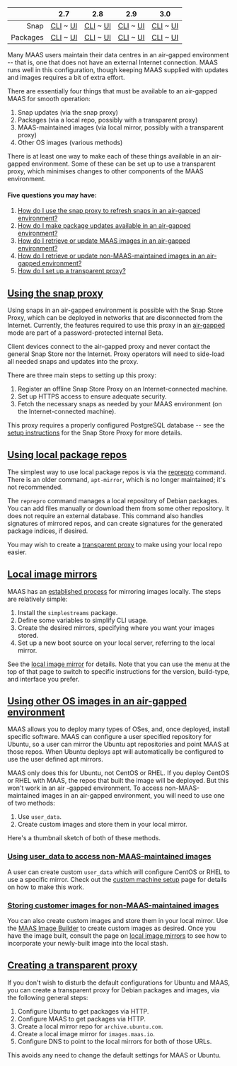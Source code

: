 ||2.7|2.8|2.9|3.0|
|-----:|:-----:|:-----:|:-----:|:-----:|
Snap|[CLI](/t/using-maas-in-an-air-gapped-environment-snap-2-7-cli/4286) ~ [UI](/t/using-maas-in-an-air-gapped-environment-snap-2-7-ui/4285)|[CLI](/t/using-maas-in-an-air-gapped-environment-snap-2-8-cli/4272) ~ [UI](/t/using-maas-in-an-air-gapped-environment-snap-2-8-ui/4271)|[CLI](/t/using-maas-in-an-air-gapped-environment-snap-2-9-cli/4274) ~ [UI](/t/using-maas-in-an-air-gapped-environment-snap-2-9-ui/4273)|[CLI](/t/using-maas-in-an-air-gapped-environment-snap-3-0-cli/4153) ~ [UI](/t/using-maas-in-an-air-gapped-environment-snap-3-0-ui/4154)|
Packages|[CLI](/t/using-maas-in-an-air-gapped-environment-deb-2-7-cli/4287) ~ [UI](/t/using-maas-in-an-air-gapped-environment-deb-2-7-ui/4288)|[CLI](/t/using-maas-in-an-air-gapped-environment-deb-2-8-cli/4269) ~ [UI](/t/using-maas-in-an-air-gapped-environment-deb-2-8-ui/4268)|[CLI](/t/using-maas-in-an-air-gapped-environment-deb-2-9-cli/4270) ~ [UI](/t/using-maas-in-an-air-gapped-environment-deb-2-9-ui/4275)|[CLI](/t/using-maas-in-an-air-gapped-environment-deb-3-0-cli/4155) ~ [UI](/t/using-maas-in-an-air-gapped-environment-deb-3-0-ui/4156)|
Many MAAS users maintain their data centres in an air-gapped environment -- that is, one that does not have an external Internet connection. MAAS runs well in this configuration, though keeping MAAS supplied with updates and images requires a bit of extra effort.

There are essentially four things that must be available to an air-gapped MAAS for smooth operation:

1. Snap updates (via the snap proxy)
2. Packages (via a local repo, possibly with a transparent proxy)
3. MAAS-maintained images (via  local mirror, possibly with a transparent proxy)
4. Other OS images (various methods)

There is at least one way to make each of these things available in an air-gapped environment.  Some of these can be set up to use a transparent proxy, which minimises changes to other components of the MAAS environment.

#### Five questions you may have:

1. [How do I use the snap proxy to refresh snaps in an air-gapped environment?](#heading--snap-proxy)
2. [How do I make package updates available in an air-gapped environment?](#heading--apt-mirror)
3. [How do I retrieve or update MAAS images in an air-gapped environment?](#heading--local-image-mirroring)
4. [How do I retrieve or update non-MAAS-maintained images in an air-gapped environment?](#heading--non-maas-images)
5. [How do I set up a transparent proxy?](#heading--transparent-proxy)

<h2 id="heading--snap-proxy"><a href="#heading--snap-proxy">Using the snap proxy</a></h2>

Using snaps in an air-gapped environment is possible with the Snap Store Proxy, which can be deployed in networks that are disconnected from the Internet.  Currently, the features required to use this proxy in an [air-gapped](https://docs.ubuntu.com/snap-store-proxy/en/airgap) mode are part of a password-protected internal Beta.  

Client devices connect to the air-gapped proxy and never contact the general Snap Store nor the Internet.  Proxy operators will need to side-load all needed snaps and updates into the proxy. 

There are three main steps to setting up this proxy:

1. Register an offline Snap Store Proxy on an Internet-connected machine.
2. Set up HTTPS access to ensure adequate security.
3. Fetch the necessary snaps as needed by your MAAS environment (on the Internet-connected machine).

This proxy requires a properly configured PostgreSQL database -- see the [setup instructions](https://docs.ubuntu.com/snap-store-proxy/en/airgap) for the Snap Store Proxy for more details.

<h2 id="heading--apt-mirror"><a href="#heading--apt-mirror">Using local package repos</a></h2>

The simplest way to use local package repos is via the [reprepro](http://manpages.ubuntu.com/manpages/focal/man1/reprepro.1.html) command.  There is an older command, `apt-mirror`, which is no longer maintained; it's not recommended.

The `reprepro` command manages a local repository of Debian packages.  You can add files manually or download them from some other repository.  It does not require an external database.  This command also handles signatures of mirrored repos, and can create signatures for the generated package indices, if desired.  

You may wish to create a [transparent proxy](#heading--transparent-proxy) to make using your local repo easier.

<h2 id="heading--local-image-mirroring"><a href="#heading--local-image-mirroring">Local image mirrors</a></h2>
 
MAAS has an [established process](https://maas.io/docs/snap/2.9/ui/local-image-mirror) for mirroring images locally.   The steps are relatively simple:

1. Install the `simplestreams` package.
2. Define some variables to simplify CLI usage.
3. Create the desired mirrors, specifying where you want your images stored.
4. Set up a new boot source on your local server, referring to the local mirror.

See the [local image mirror](https://maas.io/docs/snap/2.9/ui/local-image-mirror) for details.  Note that you can use the menu at the top of that page to switch to specific instructions for the version, build-type, and interface you prefer.

<h2 id="heading--non-maas-images"><a href="#heading--non-maas-images">Using other OS images in an air-gapped environment</a></h2>

MAAS allows you to deploy many types of OSes, and, once deployed, install specific software.  MAAS can configure a user specified repository for Ubuntu, so a user can mirror the Ubuntu apt repositories and point MAAS at those repos. When Ubuntu deploys apt will automatically be configured to use the user defined apt mirrors. 

MAAS only does this for Ubuntu, not CentOS or RHEL. If you deploy CentOS or RHEL with MAAS, the repos that built the image will be deployed.  But this won't work in an air \-gapped environment. To access non-MAAS-maintained images in an air-gapped environment, you will need to use one of two methods:

1. Use `user_data`.
2. Create custom images and store them in your local mirror.

Here's a thumbnail sketch of both of these methods.

<h3 id="heading--other-os-user-data"><a href="#heading--other-os-user-data">Using user_data to access non-MAAS-maintained images</a></h3>

A user can create custom `user_data` which will configure CentOS or RHEL to use a specific mirror.  Check out the [custom machine setup](https://maas.io/docs/snap/2.9/ui/custom-machine-setup) page for details on how to make this work.

<h3 id="heading--store-custom-images"><a href="#heading--store-custom-images">Storing customer images for non-MAAS-maintained images</a></h3>

You can also create custom images and store them in your local mirror.  Use the [MAAS Image Builder](https://maas.io/docs/image-builder) to create custom images as desired.  Once you have the image built, consult the page on [local image mirrors](https://maas.io/docs/snap/2.9/ui/local-image-mirror) to see how to incorporate your newly-built image into the local stash.

<h2 id="heading--transparent-proxy"><a href="#heading--transparent-proxy">Creating a transparent proxy</a></h2>

If you don't wish to disturb the default configurations for Ubuntu and MAAS, you can create a transparent proxy for Debian packages and images, via the following general steps:

1. Configure Ubuntu to get packages via HTTP.
2. Configure MAAS to get packages via HTTP.
3. Create a local mirror repo for `archive.ubuntu.com`.
4. Create a local image mirror for `images.maas.io`.
5. Configure DNS to point to the local mirrors for both of those URLs.

This avoids any need to change the default settings for MAAS or Ubuntu.